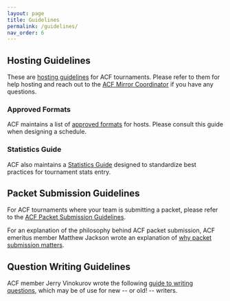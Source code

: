 ```yaml
---
layout: page
title: Guidelines
permalink: /guidelines/
nav_order: 6
---
```


## Hosting Guidelines
These are [hosting guidelines](/hosting-guidelines/) for ACF tournaments. Please refer to them for help hosting and reach out to the [ACF Mirror Coordinator](mailto:hosting@acf-quizbowl.com) if you have any questions.

### Approved Formats
ACF maintains a list of [approved formats](/formats/) for hosts. Please consult this guide when designing a schedule.

### Statistics Guide
ACF also maintains a [Statistics Guide](/stats-guide/) designed to standardize best practices for tournament stats entry.

## Packet Submission Guidelines
For ACF tournaments where your team is submitting a packet, please refer to the [ACF Packet Submission Guidelines](/packet-submission-guidelines/).

For an explanation of the philosophy behind ACF packet submission, ACF emeritus member Matthew Jackson wrote an explanation of [why packet submission matters](/why-packet-submission).

## Question Writing Guidelines
ACF member Jerry Vinokurov wrote the following [guide to writing questions](/jerry-guide/), which may be of use for new -- or old! -- writers.
